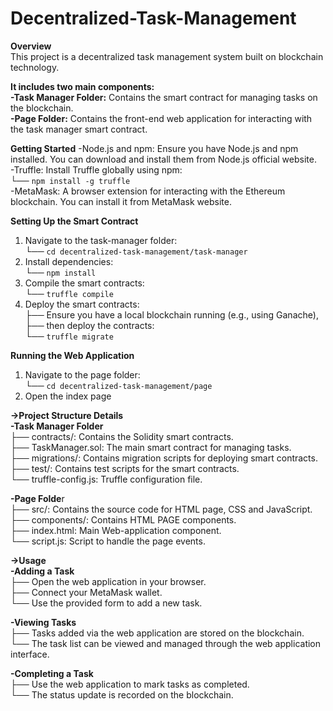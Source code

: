 # Decentralized-Task-Management
**Overview**<br />
This project is a decentralized task management system built on blockchain technology. <br />

**It includes two main components:**<br />
**-Task Manager Folder:** Contains the smart contract for managing tasks on the blockchain.<br />
**-Page Folder:** Contains the front-end web application for interacting with the task manager smart contract.<br />


**Getting Started**
-Node.js and npm: Ensure you have Node.js and npm installed. You can download and install them from Node.js official website.<br />
-Truffle: Install Truffle globally using npm:<br />
 └── ``` npm install -g truffle ```<br />
-MetaMask: A browser extension for interacting with the Ethereum blockchain. You can install it from MetaMask website.<br />

**Setting Up the Smart Contract**<br />
1. Navigate to the task-manager folder:<br />
   └── ``` cd decentralized-task-management/task-manager ```<br />
2. Install dependencies:<br />
   └── ``` npm install ```<br />
3. Compile the smart contracts:<br />
   └── ``` truffle compile ```<br />
4. Deploy the smart contracts:<br />
   ├── Ensure you have a local blockchain running (e.g., using Ganache),<br />
   ├── then deploy the contracts:<br />
   └── ``` truffle migrate ```<br />

**Running the Web Application**<br />
1. Navigate to the page folder:<br />
   └── ``` cd decentralized-task-management/page ```<br />
2. Open the index page<br />


**->Project Structure Details**<br />
**-Task Manager Folder**<br />
     ├── contracts/: Contains the Solidity smart contracts.<br />
     ├── TaskManager.sol: The main smart contract for managing tasks.<br />
     ├── migrations/: Contains migration scripts for deploying smart contracts.<br />
     ├── test/: Contains test scripts for the smart contracts.<br />
     └── truffle-config.js: Truffle configuration file.<br />

**-Page Folde**r<br />
  ├── src/: Contains the source code for HTML page, CSS and JavaScript.<br />
  ├── components/: Contains HTML PAGE components.<br />
  ├── index.html: Main Web-application component.<br />
  └── script.js: Script to handle the page events.<br />

**->Usage**<br />
**-Adding a Task**<br />
  ├── Open the web application in your browser.<br />
  ├── Connect your MetaMask wallet.<br />
  └── Use the provided form to add a new task.<br />

**-Viewing Tasks**<br />
  ├── Tasks added via the web application are stored on the blockchain.<br />
  └── The task list can be viewed and managed through the web application interface.<br />

**-Completing a Task**<br />
  ├── Use the web application to mark tasks as completed.<br />
  └── The status update is recorded on the blockchain.<br />
